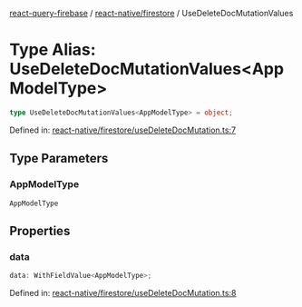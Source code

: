 [react-query-firebase](../../../modules.md) / [react-native/firestore](../index.md) / UseDeleteDocMutationValues

# Type Alias: UseDeleteDocMutationValues\<AppModelType\>

```ts
type UseDeleteDocMutationValues<AppModelType> = object;
```

Defined in: [react-native/firestore/useDeleteDocMutation.ts:7](https://github.com/vpishuk/react-query-firebase/blob/09a15a5d938c4bdaa4fd86491bcf8ea41c16371f/react-native/firestore/useDeleteDocMutation.ts#L7)

## Type Parameters

### AppModelType

`AppModelType`

## Properties

### data

```ts
data: WithFieldValue<AppModelType>;
```

Defined in: [react-native/firestore/useDeleteDocMutation.ts:8](https://github.com/vpishuk/react-query-firebase/blob/09a15a5d938c4bdaa4fd86491bcf8ea41c16371f/react-native/firestore/useDeleteDocMutation.ts#L8)

